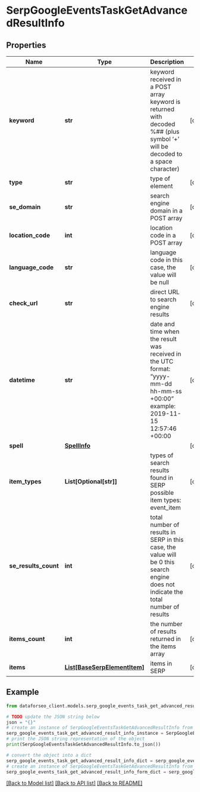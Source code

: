# SerpGoogleEventsTaskGetAdvancedResultInfo


## Properties

Name | Type | Description | Notes
------------ | ------------- | ------------- | -------------
**keyword** | **str** | keyword received in a POST array keyword is returned with decoded %## (plus symbol ‘+’ will be decoded to a space character) | [optional] 
**type** | **str** | type of element | [optional] 
**se_domain** | **str** | search engine domain in a POST array | [optional] 
**location_code** | **int** | location code in a POST array | [optional] 
**language_code** | **str** | language code in this case, the value will be null | [optional] 
**check_url** | **str** | direct URL to search engine results | [optional] 
**datetime** | **str** | date and time when the result was received in the UTC format: “yyyy-mm-dd hh-mm-ss +00:00” example: 2019-11-15 12:57:46 +00:00 | [optional] 
**spell** | [**SpellInfo**](SpellInfo.md) |  | [optional] 
**item_types** | **List[Optional[str]]** | types of search results found in SERP possible item types: event_item | [optional] 
**se_results_count** | **int** | total number of results in SERP in this case, the value will be 0 this search engine does not indicate the total number of results | [optional] 
**items_count** | **int** | the number of results returned in the items array | [optional] 
**items** | [**List[BaseSerpElementItem]**](BaseSerpElementItem.md) | items in SERP | [optional] 

## Example

```python
from dataforseo_client.models.serp_google_events_task_get_advanced_result_info import SerpGoogleEventsTaskGetAdvancedResultInfo

# TODO update the JSON string below
json = "{}"
# create an instance of SerpGoogleEventsTaskGetAdvancedResultInfo from a JSON string
serp_google_events_task_get_advanced_result_info_instance = SerpGoogleEventsTaskGetAdvancedResultInfo.from_json(json)
# print the JSON string representation of the object
print(SerpGoogleEventsTaskGetAdvancedResultInfo.to_json())

# convert the object into a dict
serp_google_events_task_get_advanced_result_info_dict = serp_google_events_task_get_advanced_result_info_instance.to_dict()
# create an instance of SerpGoogleEventsTaskGetAdvancedResultInfo from a dict
serp_google_events_task_get_advanced_result_info_form_dict = serp_google_events_task_get_advanced_result_info.from_dict(serp_google_events_task_get_advanced_result_info_dict)
```
[[Back to Model list]](../README.md#documentation-for-models) [[Back to API list]](../README.md#documentation-for-api-endpoints) [[Back to README]](../README.md)


